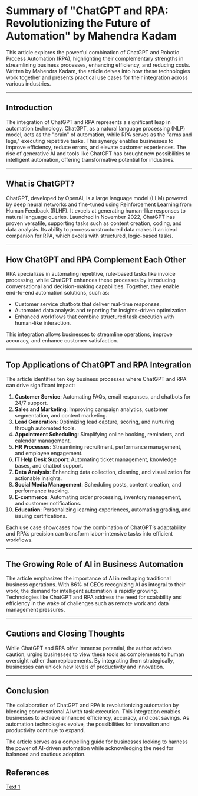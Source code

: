 # Summary of "ChatGPT and RPA: Revolutionizing the Future of Automation" by Mahendra Kadam

This article explores the powerful combination of ChatGPT and Robotic Process Automation (RPA), highlighting their complementary strengths in streamlining business processes, enhancing efficiency, and reducing costs. Written by Mahendra Kadam, the article delves into how these technologies work together and presents practical use cases for their integration across various industries.

---

## **Introduction**

The integration of ChatGPT and RPA represents a significant leap in automation technology. ChatGPT, as a natural language processing (NLP) model, acts as the "brain" of automation, while RPA serves as the "arms and legs," executing repetitive tasks. This synergy enables businesses to improve efficiency, reduce errors, and elevate customer experiences. The rise of generative AI and tools like ChatGPT has brought new possibilities to intelligent automation, offering transformative potential for industries.

---

## **What is ChatGPT?**

ChatGPT, developed by OpenAI, is a large language model (LLM) powered by deep neural networks and fine-tuned using Reinforcement Learning from Human Feedback (RLHF). It excels at generating human-like responses to natural language queries. Launched in November 2022, ChatGPT has proven versatile, supporting tasks such as content creation, coding, and data analysis. Its ability to process unstructured data makes it an ideal companion for RPA, which excels with structured, logic-based tasks.

---

## **How ChatGPT and RPA Complement Each Other**

RPA specializes in automating repetitive, rule-based tasks like invoice processing, while ChatGPT enhances these processes by introducing conversational and decision-making capabilities. Together, they enable end-to-end automation solutions, such as:

- Customer service chatbots that deliver real-time responses.
- Automated data analysis and reporting for insights-driven optimization.
- Enhanced workflows that combine structured task execution with human-like interaction.

This integration allows businesses to streamline operations, improve accuracy, and enhance customer satisfaction.

---

## **Top Applications of ChatGPT and RPA Integration**

The article identifies ten key business processes where ChatGPT and RPA can drive significant impact:

1. **Customer Service**: Automating FAQs, email responses, and chatbots for 24/7 support.
2. **Sales and Marketing**: Improving campaign analytics, customer segmentation, and content marketing.
3. **Lead Generation**: Optimizing lead capture, scoring, and nurturing through automated tools.
4. **Appointment Scheduling**: Simplifying online booking, reminders, and calendar management.
5. **HR Processes**: Streamlining recruitment, performance management, and employee engagement.
6. **IT Help Desk Support**: Automating ticket management, knowledge bases, and chatbot support.
7. **Data Analysis**: Enhancing data collection, cleaning, and visualization for actionable insights.
8. **Social Media Management**: Scheduling posts, content creation, and performance tracking.
9. **E-commerce**: Automating order processing, inventory management, and customer notifications.
10. **Education**: Personalizing learning experiences, automating grading, and issuing certifications.

Each use case showcases how the combination of ChatGPT’s adaptability and RPA’s precision can transform labor-intensive tasks into efficient workflows.

---

## **The Growing Role of AI in Business Automation**

The article emphasizes the importance of AI in reshaping traditional business operations. With 86% of CEOs recognizing AI as integral to their work, the demand for intelligent automation is rapidly growing. Technologies like ChatGPT and RPA address the need for scalability and efficiency in the wake of challenges such as remote work and data management pressures.

---

## **Cautions and Closing Thoughts**

While ChatGPT and RPA offer immense potential, the author advises caution, urging businesses to view these tools as complements to human oversight rather than replacements. By integrating them strategically, businesses can unlock new levels of productivity and innovation.

---

## **Conclusion**

The collaboration of ChatGPT and RPA is revolutionizing automation by blending conversational AI with task execution. This integration enables businesses to achieve enhanced efficiency, accuracy, and cost savings. As automation technologies evolve, the possibilities for innovation and productivity continue to expand.

The article serves as a compelling guide for businesses looking to harness the power of AI-driven automation while acknowledging the need for balanced and cautious adoption.

## References

<a href="https://www.bacancytechnology.com/blog/chatgpt-and-rpa" target="_blank">Text 1</a>

